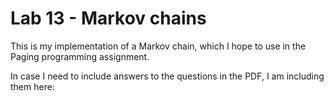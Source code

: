 # Lab 13 - Markov chains

This is my implementation of a Markov chain, which I hope to use in the Paging programming assignment.

In case I need to include answers to the questions in the PDF, I am including them here:

